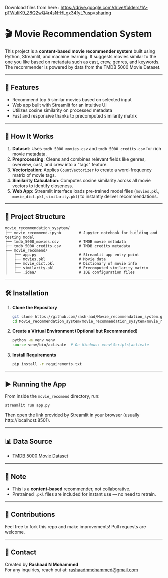 Download files from here : https://drive.google.com/drive/folders/1A-pTWuIiK9_Z8Q2wQ4r4sN-HLgx34fyL?usp=sharing
# 🎬 Movie Recommendation System

This project is a **content-based movie recommender system** built using Python, Streamlit, and machine learning. It suggests movies similar to the one you like based on metadata such as cast, crew, genres, and keywords. The recommender is powered by data from the TMDB 5000 Movie Dataset.

---

## 🚀 Features

- Recommend top 5 similar movies based on selected input
- Web app built with Streamlit for an intuitive UI
- Utilizes cosine similarity on processed metadata
- Fast and responsive thanks to precomputed similarity matrix

---

## 🧠 How It Works

1. **Dataset**: Uses `tmdb_5000_movies.csv` and `tmdb_5000_credits.csv` for rich movie metadata.
2. **Preprocessing**: Cleans and combines relevant fields like genres, overview, cast, and crew into a "tags" feature.
3. **Vectorization**: Applies `CountVectorizer` to create a word-frequency matrix of movie tags.
4. **Similarity Calculation**: Computes cosine similarity across all movie vectors to identify closeness.
5. **Web App**: Streamlit interface loads pre-trained model files (`movies.pkl`, `movie_dict.pkl`, `similarity.pkl`) to instantly deliver recommendations.

---

## 📂 Project Structure

```
movie_recommendation_sysytem/
├── movie_recommend.ipynb        # Jupyter notebook for building and testing model
├── tmdb_5000_movies.csv         # TMDB movie metadata
├── tmdb_5000_credits.csv        # TMDB credits metadata
├── movie_recomend/
│   ├── app.py                   # Streamlit app entry point
│   ├── movies.pkl               # Movie data
│   ├── movie_dict.pkl           # Dictionary of movie info
│   ├── similarity.pkl           # Precomputed similarity matrix
│   └── .idea/                   # IDE configuration files
```

---

## 🛠 Installation

1. **Clone the Repository**
   ```bash
   git clone https://github.com/rash-aad/Movie_recommendation_system.git
   cd Movie_recommendation_system/movie_recommendation_sysytem/movie_recomend
   ```

2. **Create a Virtual Environment (Optional but Recommended)**
   ```bash
   python -m venv venv
   source venv/bin/activate  # On Windows: venv\Scripts\activate
   ```

3. **Install Requirements**
   ```bash
   pip install -r requirements.txt
   ```

---

## ▶️ Running the App

From inside the `movie_recomend` directory, run:

```bash
streamlit run app.py
```

Then open the link provided by Streamlit in your browser (usually http://localhost:8501).

---

## 📊 Data Source

- [TMDB 5000 Movie Dataset](https://www.kaggle.com/datasets/tmdb/tmdb-movie-metadata)

---

## 📌 Note

- This is a **content-based** recommender, not collaborative.
- Pretrained `.pkl` files are included for instant use — no need to retrain.

---

## 🤝 Contributions

Feel free to fork this repo and make improvements! Pull requests are welcome.

---

## 📧 Contact

Created by **Rashaad N Mohammed**  
For any inquiries, reach out at: rashaadnmohammed@gmail.com
